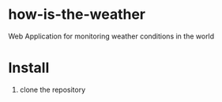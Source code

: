 # how-is-the-weather
Web Application for monitoring weather conditions in the world

# Install
1) clone the repository
